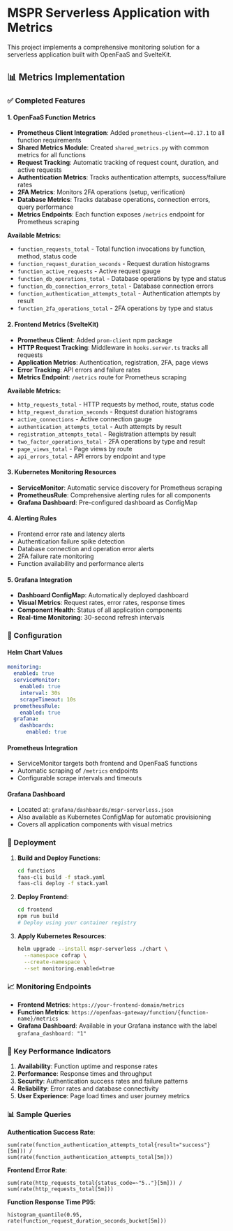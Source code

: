 # MSPR Serverless Application with Metrics

This project implements a comprehensive monitoring solution for a serverless application built with OpenFaaS and SvelteKit.

## 📊 Metrics Implementation

### ✅ Completed Features

#### 1. **OpenFaaS Function Metrics**
- **Prometheus Client Integration**: Added `prometheus-client==0.17.1` to all function requirements
- **Shared Metrics Module**: Created `shared_metrics.py` with common metrics for all functions
- **Request Tracking**: Automatic tracking of request count, duration, and active requests
- **Authentication Metrics**: Tracks authentication attempts, success/failure rates
- **2FA Metrics**: Monitors 2FA operations (setup, verification)
- **Database Metrics**: Tracks database operations, connection errors, query performance
- **Metrics Endpoints**: Each function exposes `/metrics` endpoint for Prometheus scraping

**Available Metrics:**
- `function_requests_total` - Total function invocations by function, method, status code
- `function_request_duration_seconds` - Request duration histograms
- `function_active_requests` - Active request gauge
- `function_db_operations_total` - Database operations by type and status
- `function_db_connection_errors_total` - Database connection errors
- `function_authentication_attempts_total` - Authentication attempts by result
- `function_2fa_operations_total` - 2FA operations by type and status

#### 2. **Frontend Metrics (SvelteKit)**
- **Prometheus Client**: Added `prom-client` npm package
- **HTTP Request Tracking**: Middleware in `hooks.server.ts` tracks all requests
- **Application Metrics**: Authentication, registration, 2FA, page views
- **Error Tracking**: API errors and failure rates
- **Metrics Endpoint**: `/metrics` route for Prometheus scraping

**Available Metrics:**
- `http_requests_total` - HTTP requests by method, route, status code
- `http_request_duration_seconds` - Request duration histograms
- `active_connections` - Active connection gauge
- `authentication_attempts_total` - Auth attempts by result
- `registration_attempts_total` - Registration attempts by result
- `two_factor_operations_total` - 2FA operations by type and result
- `page_views_total` - Page views by route
- `api_errors_total` - API errors by endpoint and type

#### 3. **Kubernetes Monitoring Resources**
- **ServiceMonitor**: Automatic service discovery for Prometheus scraping
- **PrometheusRule**: Comprehensive alerting rules for all components
- **Grafana Dashboard**: Pre-configured dashboard as ConfigMap

#### 4. **Alerting Rules**
- Frontend error rate and latency alerts
- Authentication failure spike detection
- Database connection and operation error alerts
- 2FA failure rate monitoring
- Function availability and performance alerts

#### 5. **Grafana Integration**
- **Dashboard ConfigMap**: Automatically deployed dashboard
- **Visual Metrics**: Request rates, error rates, response times
- **Component Health**: Status of all application components
- **Real-time Monitoring**: 30-second refresh intervals

### 🔧 Configuration

#### Helm Chart Values
```yaml
monitoring:
  enabled: true
  serviceMonitor:
    enabled: true
    interval: 30s
    scrapeTimeout: 10s
  prometheusRule:
    enabled: true
  grafana:
    dashboards:
      enabled: true
```

#### Prometheus Integration
- ServiceMonitor targets both frontend and OpenFaaS functions
- Automatic scraping of `/metrics` endpoints
- Configurable scrape intervals and timeouts

#### Grafana Dashboard
- Located at: `grafana/dashboards/mspr-serverless.json`
- Also available as Kubernetes ConfigMap for automatic provisioning
- Covers all application components with visual metrics

### 🚀 Deployment

1. **Build and Deploy Functions**:
   ```bash
   cd functions
   faas-cli build -f stack.yaml
   faas-cli deploy -f stack.yaml
   ```

2. **Deploy Frontend**:
   ```bash
   cd frontend
   npm run build
   # Deploy using your container registry
   ```

3. **Apply Kubernetes Resources**:
   ```bash
   helm upgrade --install mspr-serverless ./chart \
     --namespace cofrap \
     --create-namespace \
     --set monitoring.enabled=true
   ```

### 📈 Monitoring Endpoints

- **Frontend Metrics**: `https://your-frontend-domain/metrics`
- **Function Metrics**: `https://openfaas-gateway/function/{function-name}/metrics`
- **Grafana Dashboard**: Available in your Grafana instance with the label `grafana_dashboard: "1"`

### 🎯 Key Performance Indicators

1. **Availability**: Function uptime and response rates
2. **Performance**: Response times and throughput
3. **Security**: Authentication success rates and failure patterns
4. **Reliability**: Error rates and database connectivity
5. **User Experience**: Page load times and user journey metrics

### 📊 Sample Queries

**Authentication Success Rate**:
```promql
sum(rate(function_authentication_attempts_total{result="success"}[5m])) / 
sum(rate(function_authentication_attempts_total[5m]))
```

**Frontend Error Rate**:
```promql
sum(rate(http_requests_total{status_code=~"5.."}[5m])) / 
sum(rate(http_requests_total[5m]))
```

**Function Response Time P95**:
```promql
histogram_quantile(0.95, rate(function_request_duration_seconds_bucket[5m]))
```